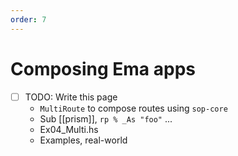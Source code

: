 ```yaml
---
order: 7
---
```


# Composing Ema apps

- [ ] TODO: Write this page
  - `MultiRoute` to compose routes using `sop-core`
  - Sub [[prism]], `rp % _As "foo"` ... 
  - Ex04_Multi.hs
  - Examples, real-world
